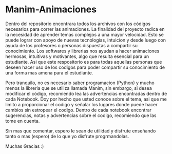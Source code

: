 # Manim-Animaciones
Dentro del repositorio encontrara todos los archivos con los códigos necesarios para correr las animaciones. 
La finalidad del proyecto radica en la necesidad de aprender temas complejos a una mayor velocidad. Esto se puede lograr con apoyo de nuevas tecnologias, intuicion y desde luego con ayuda de los profesores o personas dispuestas a compartir su conocimiento. Los softwares y librerias nos ayudan a hacer animaciones hermosas, intuitivas y motivantes, algo que resulta esencial para un estudiante. Asi que este respositorio es para todas aquellas personas que deseen hacer uso de los codigos para poder compartir su conocimiento de una forma mas amena para el estudiante.

Pero tranquilo, no es necesario saber programacion (Python) y mucho menos la libreria que se utiliza llamada Manim, sin embargo, si desea modificar el código, recomiendo lea las advertencias encontradas dentro de cada Notebook. Doy por hecho que usted conoce sobre el tema, asi que me limito a proporcionar el codigo y señalar los lugares donde puede hacer cambios sin estropear el codigo. Dentro de cada notebook encontrar sugerencias, notas y advertencias sobre el codigo, recomiendo que las tome en cuenta. 

Sin mas que comentar, espero le sean de utilidad y disfrute enseñando tanto o mas (espero) de lo que yo disfrute progrmandolas.

Muchas Gracias :)
